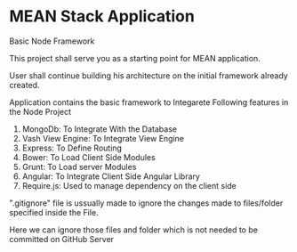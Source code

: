 # MEAN Stack Application
Basic Node Framework

This project shall serve you as a starting point for MEAN application.

User shall continue building his architecture on the initial framework already created.

Application contains the basic framework to Integarete Following features in the Node Project

  1. MongoDb: To Integrate With the Database
  2. Vash View Engine: To Integrate View Engine
  3. Express: To Define Routing
  4. Bower: To Load Client Side Modules
  5. Grunt: To Load server Modules
  6. Angular: To Integrate Client Side Angular Library
  7. Require.js: Used to manage dependency on the client side

".gitignore" file is ussually made to ignore the changes made to files/folder specified inside the File.

Here we can ignore those files and folder which is not needed to be committed on GitHub Server
